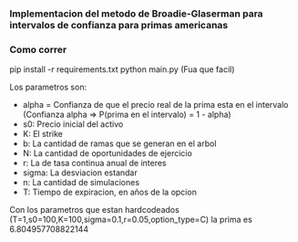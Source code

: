 ### Implementacion del metodo de Broadie-Glaserman para intervalos de confianza para primas americanas

### Como correr

pip install -r requirements.txt
python main.py
(Fua que facil)

Los parametros son:

- alpha = Confianza de que el precio real de la prima esta en el intervalo
(Confianza alpha => P(prima en el intervalo) = 1 - alpha)
- s0: Precio inicial del activo
- K: El strike
- b: La cantidad de ramas que se generan en el arbol
- N: La cantidad de oportunidades de ejercicio
- r: La de tasa continua anual de interes
- sigma: La desviacion estandar
- n: La cantidad de simulaciones
- T: Tiempo de expiracion, en años de la opcion

Con los parametros que estan hardcodeados (T=1,s0=100,K=100,sigma=0.1,r=0.05,option_type=C) la prima es 6.804957708822144

